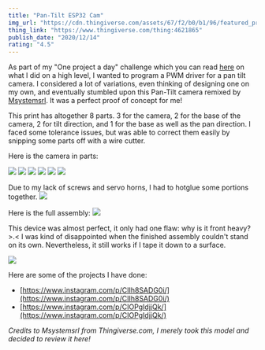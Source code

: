 ```yaml
---
title: "Pan-Tilt ESP32 Cam"
img_url: "https://cdn.thingiverse.com/assets/67/f2/b0/b1/96/featured_preview_1.jpg"
thing_link: "https://www.thingiverse.com/thing:4621865"
publish_date: "2020/12/14"
rating: "4.5"
---
```


As part of my "One project a day" challenge which you can read [here](https://modelconverge.xyz/2020/12/13/I-did-a-project-a-day/) on what I did on a high level, I wanted to program a PWM driver for a pan tilt camera. I considered a lot of variations, even thinking of designing one on my own, and eventually stumbled upon this Pan-Tilt camera remixed by [Msystemsrl](https://www.thingiverse.com/msystemsrl/designs). It was a perfect proof of concept for me!

This print has altogether 8 parts. 3 for the camera, 2 for the base of the camera, 2 for tilt direction, and 1 for the base as well as the pan direction. I faced some tolerance issues, but was able to correct them easily by snipping some parts off with a wire cutter. 

Here is the camera in parts:

<img src="/images/camera_0.jpg"/>
<img src="/images/camera_1.jpg"/>
<img src="/images/camera_2.jpg"/>
<img src="/images/camera_3.jpg"/>
<img src="/images/camera_4.jpg"/>
<img src="/images/camera_5.jpg"/>

Due to my lack of screws and servo horns, I had to hotglue some portions together. 
<img src="/images/pan-tilt.jpg"/>

Here is the full assembly:
<img src="/images/full_camera.jpg"/>


This device was almost perfect, it only had one flaw: why is it front heavy? >.< I was kind of disappointed when the finished assembly couldn't stand on its own. Nevertheless, it still works if I tape it down to a surface.

<img src="/images/topple.jpg"/>

Here are some of the projects I have done:
- [https://www.instagram.com/p/CIIh8SADG0i/](https://www.instagram.com/p/CIIh8SADG0i/)
- [https://www.instagram.com/p/CIOPgIdjjQk/](https://www.instagram.com/p/CIOPgIdjjQk/)

*Credits to Msystemsrl from Thingiverse.com, I merely took this model and decided to review it here!*